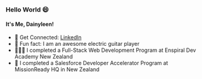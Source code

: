 ### Hello World 😄 

#### It's Me, Dainyleen!

- 👯 Get Connected: <a href="https://www.linkedin.com/in/developerdainy/" target="-blank">LinkedIn</a>
- 🎸 Fun fact: I am an awesome electric guitar player
- 👩🏽‍🎓 I completed a Full-Stack Web Development Program at Enspiral Dev Academy New Zealand
- 🔭 I completed a Salesforce Developer Accelerator Program at MissionReady HQ in New Zealand


